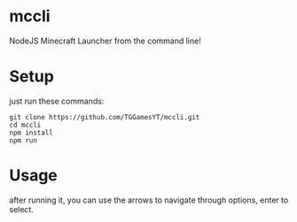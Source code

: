 # mccli
NodeJS Minecraft Launcher from the command line!

# Setup
just run these commands:

```
git clone https://github.com/TGGamesYT/mccli.git
cd mccli
npm install
npm run
```
# Usage
after running it, you can use the arrows to navigate through options, enter to select.
